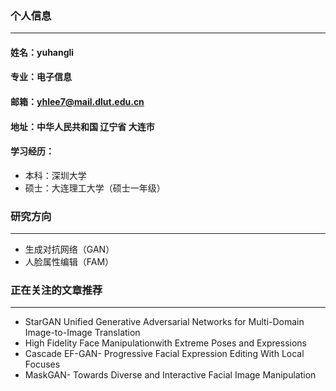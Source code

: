 ### 个人信息
---
#### 姓名：yuhangli
#### 专业：电子信息
#### 邮箱：yhlee7@mail.dlut.edu.cn
#### 地址：中华人民共和国 辽宁省 大连市
#### 学习经历：
- 本科：深圳大学
- 硕士：大连理工大学（硕士一年级）

### 研究方向
---
- 生成对抗网络（GAN）
- 人脸属性编辑（FAM）

### 正在关注的文章推荐
---
- StarGAN Unified Generative Adversarial Networks for Multi-Domain Image-to-Image Translation
- High Fidelity Face Manipulationwith Extreme Poses and Expressions
- Cascade EF-GAN- Progressive Facial Expression Editing With Local Focuses
- MaskGAN- Towards Diverse and Interactive Facial Image Manipulation

